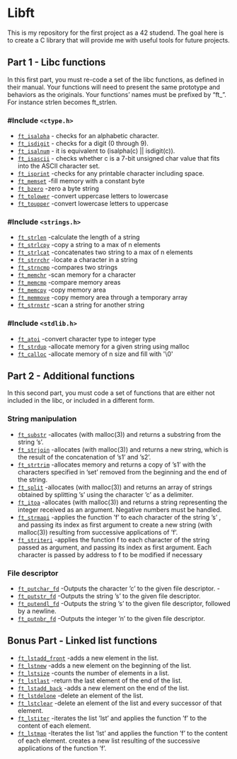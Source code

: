 # Libft
  This is my repository for the first project as a 42 studend. The goal here is to create a C library that will provide me with useful tools for future projects.


## Part 1 - Libc functions
  In this first part, you must re-code a set of the libc functions, as defined in their
manual. Your functions will need to present the same prototype and behaviors as the originals. Your functions’ names must be prefixed by “ft_”. For instance strlen becomes
ft_strlen.

### #Include `<ctype.h>`
* [`ft_isalpha`](libft/ft_isalpha.c)			- checks  for  an alphabetic character.
* [`ft_isdigit`](libft/ft_isdigit.c)      - checks for a digit (0 through 9).
* [`ft_isalnum`](libft/ft_isalnum.c)      - it is equivalent to (isalpha(c) || isdigit(c)).
* [`ft_isascii`](libft/ft_isascii.c)      - checks whether c is a 7-bit unsigned char value that fits into the ASCII character set.
* [`ft_isprint`](libft/ft_isprint.c)      -checks for any printable character including space.
* [`ft_memset`](libft/ft_memset.c)        -fill memory with a constant byte
* [`ft_bzero`](libft/ft_bzero.c)          -zero a byte string
* [`ft_tolower`](libft/ft_tolower.c)      -convert uppercase letters to lowercase   
* [`ft_toupper`](libft/ft_toupper.c)      -convert lowercase letters to uppercase

### #Include `<strings.h>`
* [`ft_strlen`](libft/ft_strlen.c)        -calculate the length of a string
* [`ft_strlcpy`](libft/ft_strlcpy.c)      -copy a string to a max of n elements
* [`ft_strlcat`](libft/ft_strlcat.c)      -concatenates two string to a max of n elements
* [`ft_strrchr`](libft/ft_strrchr.c)      -locate a character in a string
* [`ft_strncmp`](libft/ft_strncmp.c)      -compares two strings
* [`ft_memchr`](libft/ft_memchr.c)        -scan memory for a character
* [`ft_memcmp`](libft/ft_memcmp.c)        -compare memory areas
* [`ft_memcpy`](libft/ft_memcpy.c)        -copy memory area
* [`ft_memmove`](libft/ft_memmove.c)      -copy memory area through a temporary array
* [`ft_strnstr`](libft/ft_strlcpy.c)      -scan a string for another string

### #Include `<stdlib.h>`
* [`ft_atoi`](libft/ft_atoi.c)            -convert character type to integer type
* [`ft_strdup`](libft/ft_strdup.c)        -allocate memory for a given string using malloc
* [`ft_calloc`](libft/ft_calloc.c)        -allocate memory of n size and fill with '\0'

## Part 2 - Additional functions
In this second part, you must code a set of functions that are either not included in the
libc, or included in a different form.

### String manipulation
* [`ft_substr`](libft/ft_substr.c)        -allocates (with malloc(3)) and returns a substring from the string ’s’.
* [`ft_strjoin`](libft/ft_strjoin.c)      -allocates (with malloc(3)) and returns a new string, which is the result of the concatenation of ’s1’ and ’s2’.
* [`ft_strtrim`](libft/ft_strtrim.c)      -allocates memory and returns a copy of ’s1’ with the characters specified in ’set’ removed from the beginning and the end of the string.
* [`ft_split`](libft/ft_split)            -allocates (with malloc(3)) and returns an array of strings obtained by splitting ’s’ using the character ’c’ as a delimiter.
* [`ft_itoa`](libft/ft_itoa.c)            -allocates (with malloc(3)) and returns a string representing the integer received as an argument. Negative numbers must be handled.
* [`ft_strmapi`](libft/ft_strmapi.c)      -applies the function ’f’ to each character of the string ’s’ , and passing its index as first argument to create a new string (with malloc(3)) resulting from successive applications of ’f’.
* [`ft_striteri`](libft/ft_striteri.c)    -applies the function f to each character of the string passed as argument, and passing its index as first argument. Each character is passed by address to f to be modified if necessary

### File descriptor
* [`ft_putchar_fd`](libft/ft_putchar_fd) -Outputs the character ’c’ to the given file descriptor.             -
* [`ft_putstr_fd`](libft/ft_putstr_fd.c) -Outputs the string ’s’ to the given file descriptor.
* [`ft_putendl_fd`](libft/ft_putendl_fd.c) -Outputs the string ’s’ to the given file descriptor, followed by a newline.
* [`ft_putnbr_fd`](libft/ft_putnbr_fd.c) -Outputs the integer ’n’ to the given file descriptor.

## Bonus Part - Linked list functions
* [`ft_lstadd_front`](libft/ft_lstadd_front.c) -adds a new element in the list.
* [`ft_lstnew`](libft/ft_lstnew.c) -adds a new element on the beginning of the list.
* [`ft_lstsize`](libft/ft_lstsize.c) -counts the number of elements in a list.
* [`ft_lstlast`](libft/ft_lstlast.c) -return the last element of the end of the list.
* [`ft_lstadd_back`](libft/ft_lstadd_back.c) -adds a new element on the end of the list.
* [`ft_lstdelone`](libft/ft_lstdelone.c) -delete an element of the list.
* [`ft_lstclear`](libft/ft_lstclear.c) -delete an element of the list and every successor of that element.
* [`ft_lstiter`](libft/ft_lstiter.c) -iterates the list ’lst’ and applies the function ’f’ to the content of each element.
* [`ft_lstmap`](libft/ft_lstmap.c) -Iterates the list ’lst’ and applies the function ’f’ to the content of each element. creates a new list resulting of the successive applications of the function ’f’.



